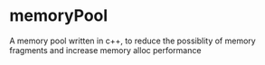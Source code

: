 # memoryPool
A memory pool written in c++, to reduce the possiblity of memory fragments and increase memory alloc performance
